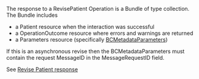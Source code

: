 The response to a RevisePatient Operation is a Bundle of type collection.  The Bundle includes 
* a Patient resource when the interaction was successful
* a OperationOutcome resource where errors and warnings are returned
* a Parameters resource (specifically [BCMetadataParameters](StructureDefinition-bc-metadata-parameters.html))

If this is an asynchronous revise then the BCMetadataParameters must contain the request MessageID in the MessageRequestID field.

See [Revise Patient response](StructureDefinition-bc-revise-and-merge-response-bundle.html)
